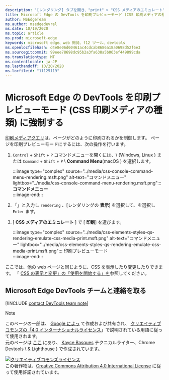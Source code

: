 ```yaml
---
description: '[レンダリング] タブを開き、"print" > "CSS メディアのエミュレート" を選択します。'
title: Microsoft Edge の DevTools を印刷プレビューモード (CSS 印刷メディアの種類) に強制する
author: MSEdgeTeam
ms.author: msedgedevrel
ms.date: 10/19/2020
ms.topic: article
ms.prod: microsoft-edge
keywords: microsoft edge、web 開発、f12 ツール、devtools
ms.openlocfilehash: d4e8e06d60461ac4cdcab8686a18a0698d52f6e3
ms.sourcegitcommit: 99eee78698dc95b2a3fa638a5b063ef449899cda
ms.translationtype: MT
ms.contentlocale: ja-JP
ms.lasthandoff: 10/20/2020
ms.locfileid: "11125119"
---
```

<!-- Copyright Kayce Basques 

   Licensed under the Apache License, Version 2.0 (the "License");
   you may not use this file except in compliance with the License.
   You may obtain a copy of the License at

       https://www.apache.org/licenses/LICENSE-2.0

   Unless required by applicable law or agreed to in writing, software
   distributed under the License is distributed on an "AS IS" BASIS,
   WITHOUT WARRANTIES OR CONDITIONS OF ANY KIND, either express or implied.
   See the License for the specific language governing permissions and
   limitations under the License.  -->

# Microsoft Edge の DevTools を印刷プレビューモード (CSS 印刷メディアの種類) に強制する  

[印刷メディアクエリ][MDNUsingMediaQueries]は、ページがどのように印刷されるかを制御します。  ページを印刷プレビューモードにするには、次の操作を行います。  

1.  `Control` + `Shift` + `P` コマンドメニューを開くには、\ (Windows, Linux \) または `Command` + `Shift` + `P` \ **Command Menu**(macOS \) を選択します。  
    
    :::image type="complex" source="../media/css-console-command-menu-rendering.msft.png" alt-text="コマンドメニュー" lightbox="../media/css-console-command-menu-rendering.msft.png":::
       **コマンドメニュー**  
    :::image-end:::  
    
1.  「」と入力し `rendering` 、[レンダリングの **表示**] を選択して、を選択し `Enter` ます。  
1.  [ **CSS メディアのエミュレート** ] で [ **印刷**] を選びます。  
    
    :::image type="complex" source="../media/css-elements-styles-qs-rendering-emulate-css-media-print.msft.png" alt-text="コマンドメニュー" lightbox="../media/css-elements-styles-qs-rendering-emulate-css-media-print.msft.png":::
       印刷プレビューモード  
    :::image-end:::  
    
ここでは、他の web ページと同じように、CSS を表示したり変更したりできます。  「 [CSS の表示と変更」の「使用を開始する」を][DevToolsCSSGetStarted]参照してください。  

## Microsoft Edge DevTools チームと連絡を取る  

[!INCLUDE [contact DevTools team note](../includes/contact-devtools-team-note.md)]  

<!-- links -->  

[MicrosoftEdgeDevTools]: ../../devtools-guide-chromium.md "Microsoft Edge (Chromium) 開発者ツール |Microsoft ドキュメント"  
[DevToolsCSSGetStarted]: ./index.md "CSS の表示と変更の概要 |Microsoft ドキュメント"  

[MDNUsingMediaQueries]: https://developer.mozilla.org/docs/Web/CSS/Media_Queries/Using_media_queries "メディアクエリを使用する |MDN"  

> [!NOTE]
> このページの一部は、 [Google によっ][GoogleSitePolicies] て作成および共有され、 [クリエイティブコモンズの「4.0 インターナショナルライセンス][CCA4IL]」で説明されている用語に従って使用されます。  
> 元のページは [ここ](https://developers.google.com/web/tools/chrome-devtools/css/print-preview) にあり、 [Kayce Basques][KayceBasques] テクニカルライター、Chrome Devtools \ & Lighthouse \) で作成されています。  

[![クリエイティブコモンズライセンス][CCby4Image]][CCA4IL]  
この著作物は、[Creative Commons Attribution 4.0 International License][CCA4IL] に従って使用許諾されています。  

[CCA4IL]: https://creativecommons.org/licenses/by/4.0  
[CCby4Image]: https://i.creativecommons.org/l/by/4.0/88x31.png  
[GoogleSitePolicies]: https://developers.google.com/terms/site-policies  
[KayceBasques]: https://developers.google.com/web/resources/contributors/kaycebasques  
